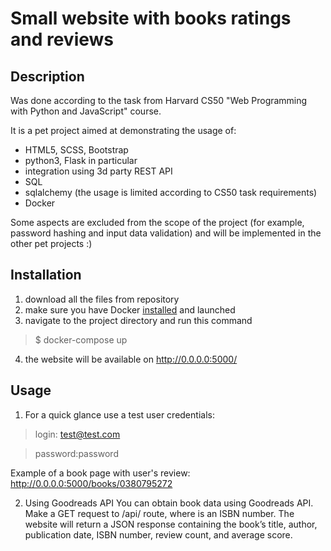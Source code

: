 # Small website with books ratings and reviews

## Description

Was done according to the task from Harvard CS50 "Web Programming with Python and JavaScript" course.

It is a pet project aimed at demonstrating the usage of:
- HTML5, SCSS, Bootstrap
- python3, Flask in particular
- integration using 3d party REST API
- SQL
- sqlalchemy (the usage is limited according to CS50 task requirements)
- Docker

Some aspects are excluded from the scope of the project (for example, password hashing and input data validation) and will be implemented in the other pet projects :)

## Installation

1. download all the files from repository
2. make sure you have Docker [installed](https://docs.docker.com/get-docker/) and launched
3. navigate to the project directory and run this command
> $ docker-compose up

4. the website will be available on http://0.0.0.0:5000/

## Usage

1. For a quick glance use a test user credentials:
> login: test@test.com

> password:password

Example of a book page with user's review:
http://0.0.0.0:5000/books/0380795272

2. Using Goodreads API
You can obtain book data using Goodreads API.
Make a GET request to /api/<isbn> route, where <isbn> is an ISBN number. The website will return a JSON response containing the book’s title, author, publication date, ISBN number, review count, and average score.
